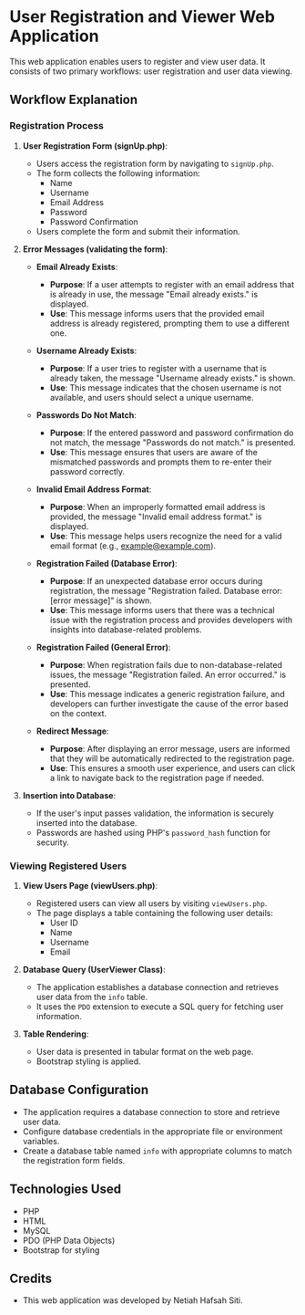 # User Registration and Viewer Web Application

This web application enables users to register and view user data. It consists of two primary workflows: user registration and user data viewing.

## Workflow Explanation

### Registration Process

1. **User Registration Form (signUp.php)**:
   - Users access the registration form by navigating to `signUp.php`.
   - The form collects the following information:
     - Name
     - Username
     - Email Address
     - Password
     - Password Confirmation
   - Users complete the form and submit their information.

2. **Error Messages (validating the form)**:

   - **Email Already Exists**:
     - **Purpose**: If a user attempts to register with an email address that is already in use, the message "Email already exists." is displayed.
     - **Use**: This message informs users that the provided email address is already registered, prompting them to use a different one.

   - **Username Already Exists**:
     - **Purpose**: If a user tries to register with a username that is already taken, the message "Username already exists." is shown.
     - **Use**: This message indicates that the chosen username is not available, and users should select a unique username.

   - **Passwords Do Not Match**:
     - **Purpose**: If the entered password and password confirmation do not match, the message "Passwords do not match." is presented.
     - **Use**: This message ensures that users are aware of the mismatched passwords and prompts them to re-enter their password correctly.

   - **Invalid Email Address Format**:
     - **Purpose**: When an improperly formatted email address is provided, the message "Invalid email address format." is displayed.
     - **Use**: This message helps users recognize the need for a valid email format (e.g., example@example.com).

   - **Registration Failed (Database Error)**:
     - **Purpose**: If an unexpected database error occurs during registration, the message "Registration failed. Database error: [error message]" is shown.
     - **Use**: This message informs users that there was a technical issue with the registration process and provides developers with insights into database-related problems.

   - **Registration Failed (General Error)**:
     - **Purpose**: When registration fails due to non-database-related issues, the message "Registration failed. An error occurred." is presented.
     - **Use**: This message indicates a generic registration failure, and developers can further investigate the cause of the error based on the context.

   - **Redirect Message**:
     - **Purpose**: After displaying an error message, users are informed that they will be automatically redirected to the registration page.
     - **Use**: This ensures a smooth user experience, and users can click a link to navigate back to the registration page if needed.

3. **Insertion into Database**:
   - If the user's input passes validation, the information is securely inserted into the database.
   - Passwords are hashed using PHP's `password_hash` function for security.

### Viewing Registered Users

1. **View Users Page (viewUsers.php)**:
   - Registered users can view all users by visiting `viewUsers.php`.
   - The page displays a table containing the following user details:
     - User ID
     - Name
     - Username
     - Email

2. **Database Query (UserViewer Class)**:
   - The application establishes a database connection and retrieves user data from the `info` table.
   - It uses the `PDO` extension to execute a SQL query for fetching user information.

3. **Table Rendering**:
   - User data is presented in tabular format on the web page.
   - Bootstrap styling is applied.

## Database Configuration
   - The application requires a database connection to store and retrieve user data.
   - Configure database credentials in the appropriate file or environment variables.
   - Create a database table named `info` with appropriate columns to match the registration form fields.

## Technologies Used
   - PHP
   - HTML
   - MySQL
   - PDO (PHP Data Objects)
   - Bootstrap for styling

## Credits
   - This web application was developed by Netiah Hafsah Siti.
